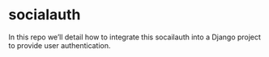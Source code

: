 # socialauth
In this repo we’ll detail how to integrate this socailauth into a Django project to provide user authentication.
